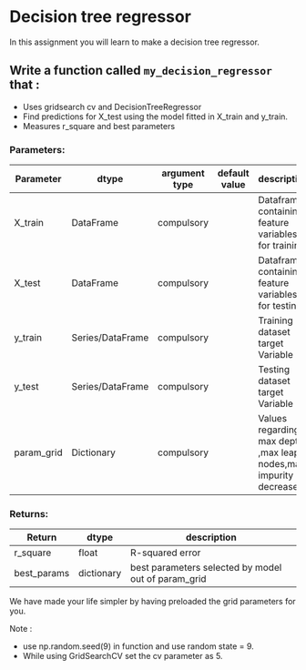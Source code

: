 # Decision tree regressor

In this assignment you will learn to make a decision tree regressor.

## Write a function called `my_decision_regressor` that :
- Uses gridsearch cv and DecisionTreeRegressor  
- Find predictions for X_test using the model fitted in X_train and y_train.
- Measures r_square and best parameters

### Parameters:

| Parameter | dtype | argument type | default value | description |
| --- | --- | --- | --- | --- |
| X_train | DataFrame | compulsory | | Dataframe containing feature variables for training|
| X_test | DataFrame | compulsory | | Dataframe containing feature variables for testing|
| y_train | Series/DataFrame | compulsory | | Training dataset target Variable |
| y_test | Series/DataFrame | compulsory | | Testing dataset target Variable |
| param_grid | Dictionary | compulsory | | Values regarding max depth ,max leap nodes,max impurity decrease |

### Returns:

| Return | dtype | description |
| --- | --- | --- |
| r_square | float | R-squared error |
| best_params | dictionary | best parameters selected by model out of param_grid |


We have made your life simpler by having preloaded the grid parameters for you.

Note :
- use np.random.seed(9) in function and use random state = 9.
- While using GridSearchCV set the cv parameter as 5.
